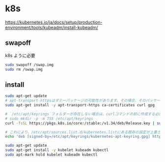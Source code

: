 # k8s

https://kubernetes.io/ja/docs/setup/production-environment/tools/kubeadm/install-kubeadm/

## swapoff

k8s ように必要

```sh
sudo swapoff /swap.img
sudo rm /swap.img
```

## install

```bash
sudo apt-get update
# apt-transport-httpsはダミーパッケージの可能性があります。その場合、そのパッケージはスキップできます
sudo apt-get install -y apt-transport-https ca-certificates curl gpg
```

```bash
# `/etc/apt/keyrings`フォルダーが存在しない場合は、curlコマンドの前に作成する必要があります。下記の備考を参照してください。
# sudo mkdir -p -m 755 /etc/apt/keyrings
curl -fsSL https://pkgs.k8s.io/core:/stable:/v1.34/deb/Release.key | sudo gpg --dearmor -o /etc/apt/keyrings/kubernetes-apt-keyring.gpg
```

```bash
# これにより、/etc/apt/sources.list.d/kubernetes.listにある既存の設定が上書きされます
echo 'deb [signed-by=/etc/apt/keyrings/kubernetes-apt-keyring.gpg] https://pkgs.k8s.io/core:/stable:/v1.34/deb/ /' | sudo tee /etc/apt/sources.list.d/kubernetes.list
```

```bash
sudo apt-get update
sudo apt-get install -y kubelet kubeadm kubectl
sudo apt-mark hold kubelet kubeadm kubectl
```


